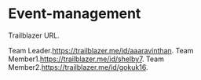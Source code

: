 # Event-management

Trailblazer URL.

Team Leader.https://trailblazer.me/id/aaaravinthan.
Team Member1.https://trailblazer.me/id/shelby7.
Team Member2.https://trailblazer.me/id/gokuk16.

